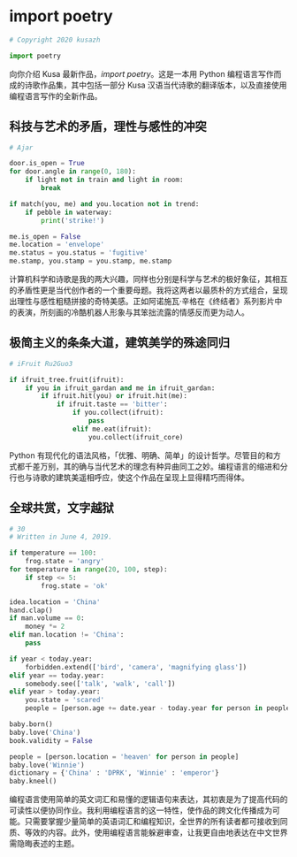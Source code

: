 # import poetry
```python
# Copyright 2020 kusazh

import poetry
```
向你介绍 Kusa 最新作品，*import poetry*。这是一本用 Python 编程语言写作而成的诗歌作品集，其中包括一部分 Kusa 汉语当代诗歌的翻译版本，以及直接使用编程语言写作的全新作品。

## 科技与艺术的矛盾，理性与感性的冲突
```python
# Ajar

door.is_open = True
for door.angle in range(0, 180):
    if light not in train and light in room:
        break

if match(you, me) and you.location not in trend:
    if pebble in waterway:
        print('strike!')

me.is_open = False
me.location = 'envelope'
me.status = you.status = 'fugitive'
me.stamp, you.stamp = you.stamp, me.stamp
```
计算机科学和诗歌是我的两大兴趣，同样也分别是科学与艺术的极好象征，其相互的矛盾性更是当代创作者的一个重要母题。我将这两者以最质朴的方式组合，呈现出理性与感性粗糙拼接的奇特美感。正如阿诺施瓦·辛格在《终结者》系列影片中的表演，所刻画的冷酷机器人形象与其笨拙流露的情感反而更为动人。
 
## 极简主义的条条大道，建筑美学的殊途同归
```python
# iFruit Ru2Guo3

if ifruit_tree.fruit(ifruit):
    if you in ifruit_gardan and me in ifruit_gardan:
        if ifruit.hit(you) or ifruit.hit(me):
            if ifruit.taste == 'bitter':
                if you.collect(ifruit):
                    pass
                elif me.eat(ifruit):
                    you.collect(ifruit_core)
```
Python 有现代化的语法风格，「优雅、明确、简单」的设计哲学。尽管目的和方式都千差万别，其的确与当代艺术的理念有种异曲同工之妙。编程语言的缩进和分行也与诗歌的建筑美遥相呼应，使这个作品在呈现上显得精巧而得体。

## 全球共赏，文字越狱
```python
# 30
# Written in June 4, 2019.

if temperature == 100:
    frog.state = 'angry'
for temperature in range(20, 100, step):
    if step <= 5:
        frog.state = 'ok'

idea.location = 'China'
hand.clap()
if man.volume == 0:
    money *= 2
elif man.location != 'China':
    pass

if year < today.year:
    forbidden.extend(['bird', 'camera', 'magnifying glass'])
elif year == today.year:
    somebody.see(['talk', 'walk', 'call'])
elif year > today.year:
    you.state = 'scared'
    people = [person.age += date.year - today.year for person in people]

baby.born()
baby.love('China')
book.validity = False

people = [person.location = 'heaven' for person in people]
baby.love('Winnie')
dictionary = {'China' : 'DPRK', 'Winnie' : 'emperor'}
baby.kneel()
```
编程语言使用简单的英文词汇和易懂的逻辑语句来表达，其初衷是为了提高代码的可读性以便协同作业。我利用编程语言的这一特性，使作品的跨文化传播成为可能。只需要掌握少量简单的英语词汇和编程知识，全世界的所有读者都可接收到同质、等效的内容。此外，使用编程语言能躲避审查，让我更自由地表达在中文世界需隐晦表述的主题。
